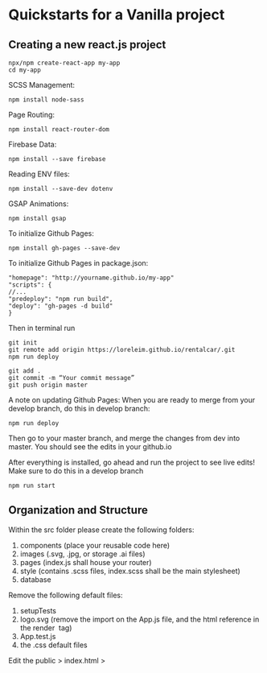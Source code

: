 # Quickstarts for a Vanilla project

## Creating a new react.js project

```
npx/npm create-react-app my-app
cd my-app
```
SCSS Management:

```
npm install node-sass
```
Page Routing:
```
npm install react-router-dom
```
Firebase Data:
```
npm install --save firebase
```
Reading ENV files:
```
npm install --save-dev dotenv
```
GSAP Animations:
```
npm install gsap
```
To initialize Github Pages:
```
npm install gh-pages --save-dev
```
To initialize Github Pages in package.json: 
```
"homepage": "http://yourname.github.io/my-app"
"scripts": {
//...
"predeploy": "npm run build",
"deploy": "gh-pages -d build"
}
```
Then in terminal run 
```
git init
git remote add origin https://loreleim.github.io/rentalcar/.git
npm run deploy

```
```
git add .
git commit -m “Your commit message”
git push origin master
```
A note on updating Github Pages: When you are ready to merge from your develop branch, do this in develop branch: 
```
npm run deploy
```
Then go to your master branch, and merge the changes from dev into master.
You should see the edits in your github.io

After everything is installed, go ahead and run the project to see live edits! Make sure to do this in a develop branch
```
npm run start
```

## Organization and Structure

Within the src folder please create the following folders:

1. components (place your reusable code here)
2. images (.svg, .jpg, or storage .ai files)
3. pages (index.js shall house your router)
4. style (contains .scss files, index.scss shall be the main stylesheet)
5. database

Remove the following default files:

1. setupTests
2. logo.svg (remove the import on the App.js file, and the html reference in the render <img> tag)
3. App.test.js
4. the .css default files

Edit the public > index.html > <title> and <meta description content="">
  
## Add the Following Files

1. style > index.scss
2. style > variables.scss
3. pages > index.js
4. pages > home directory > index.js & index.module.scss
5. database > index.js

## database > index.js
```
class Database {
  constructor() {
    this.workData = {
      SketchArray: [
        {
          name: "CDL Mockups",
          medium: "Adobe XD",
          image: require("../images/cdlmockup-thumb.jpg"),
          link: "page",
          description: "this is a mockup for blank",
        },
        {
          name: "Envisioning Justice",
          medium: "Adobe XD",
          image: require("../images/cdlmockup-thumb.jpg"),
          link: "page",
          description: "this is a mockup for blank",
        },
        {
          name: "Print Dashboard",
          medium: "Post Its",
          image: require("../images/cdlmockup-thumb.jpg"),
          link: "page",
          description: "this is a mockup for blank",
        },
      ],
      UXArray: [
        {
          name: "The Bus Hawai'i",
          medium: "Case Study",
          image: require("../images/cdlmockup-thumb.jpg"),
          link: "page",
          description: "this is a mockup for blank",
        },
        {
          name: "Transit Data",
          medium: "Research",
          image: require("../images/cdlmockup-thumb.jpg"),
          link: "page",
          description: "this is a mockup for blank",
        },
      ],
      ProgArray: [
        {
          name: "Print Dashboard",
          medium: "React & Firebase",
          image: require("../images/cdlmockup-thumb.jpg"),
          link: "page",
          description: "this is a mockup for blank",
        },
        {
          name: "DaBus Hawai'i",
          medium: "React, Firebase & TheBus API",
          image: require("../images/cdlmockup-thumb.jpg"),
          link: "page",
          description: "this is a mockup for blank",
        },
        {
          name: "Passion to Purpose",
          medium: "React.js",
          image: require("../images/cdlmockup-thumb.jpg"),
          link: "page",
          description: "this is a mockup for blank",
        },
      ],
    };
    this.projects = {
      Featured: [
        {
          name: "Rebrand",
          collab: "Convergence Design Lab",
          image: require("../images/cdlmockup-thumb.jpg"),
          link: "page",
        },
        {
          name: "Passion to Purpose",
          collab: "Convergence Design Lab",
          image: require("../images/cdlmockup-thumb.jpg"),
          link: "page",
        },
        {
          name: "Equity Framework",
          collab: "Chicago Public Schools",
          image: require("../images/cdlmockup-thumb.jpg"),
          link: "page",
        },
        {
          name: "Da Bus",
          collab: "The Bus Hawai'i",
          image: require("../images/cdlmockup-thumb.jpg"),
          link: "page",
        },
        {
          name: "Nettiquette Game",
          collab: "Augmented Reality",
          image: require("../images/cdlmockup-thumb.jpg"),
          link: "page",
        },
      ],
    };
  }
}

const store = new Database();
export default store;
```

## style > index.scss

```
@import "./variables.scss";
@import url("https://use.typekit.net/mfe7wjt.css"); //the font you want to use
* {
  margin: 0;
  padding: 0;
  box-sizing: border-box;
}
```

## style > variables.scss

```
$primary: #00fff5;
$secondary: #ff5de0;
$color: #1e1e1e;
$color: #292929;
```

## home > index.js
```
import React from "react";
import style from "./index.module.scss";

class Home extends React.Component {

  constructor(props) {
    super();
    this.state = {
      string: "",
      int: 0,
      array: [],
      userInput: "",
    };
  }

  handleChange = (e) => {
    this.setState({ searchItem: e.target.value });
    console.log(this.state.searchItem);
  };

  render() {
    return (
      <body className={style.mainContainer}>
        <section>
          <h1>Hello</h1>

          <input
            type="text"
            name={"userInput"}
            onChange={this.handleChange}
          ></input>
          <label>Placeholder</label>
        </section>
      </body>
    );
  }
}

export default Home;
```

## home > index.module.scss
```
@import "../../style/variables.scss";

/*Media Queries*/
/* Larger than tablet (also point when grid becomes active) */
@media (min-width: 550px) {
}

/* Larger than tablet */
@media (min-width: 750px) {
}

/* Larger than desktop */
@media (min-width: 1000px) {
}

/* Larger than Desktop HD */
@media (min-width: 1200px) {
}

/* For TV Screens & Projectors */
@media (min-width: 2000px) {
}
```

## App.js
```
import React, { Component } from "react";
import {
  BrowserRouter as Router,
  Switch,
  Route,
  withRouter,
} from "react-router-dom";
import style from "./style/index.scss";
import Home from "./pages/home";

const App = withRouter(
  class App extends Component {
    constructor(props) {
      super(props);
      this.state = {
      };
    }

    render() {
      return (
        <div className={style.mainContainer}>
            <Switch>
              <Route path="/" exact component={Home}></Route>
            </Switch>
        </div>
      );
    }
  }
);

class RoutedApp extends Component {
  render() {
    return (
      <Router basename="/printerapi">
        <App />
      </Router>
    );
  }
}

export default RoutedApp;
```

## Maps for local arrays 
```
{this.state.todo.map((item) => (<div key={item}>{item}</div>))}
```

## Submitting Forms 
```
  submit = (e) => {
    e.preventDefault();
    document.getElementById("todo").value = "";
    if (!this.state.userInput) {
      this.setState({ showError: true });
    } else {
      this.setState({
        showError: false,
        todo: [...this.state.todo, this.state.userInput],
      });
    }
  };
```

